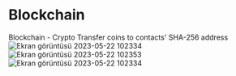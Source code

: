 # Blockchain
Blockchain - Crypto
Transfer coins to contacts' SHA-256 address
![Ekran görüntüsü 2023-05-22 102334](https://github.com/aliakyildiz44/Blockchain/assets/92430624/2e2ca7ac-2127-44e3-ba34-928988304338)
![Ekran görüntüsü 2023-05-22 102353](https://github.com/aliakyildiz44/Blockchain/assets/92430624/3289ff39-8c37-4b84-9666-6ab601ca1f12)
![Ekran görüntüsü 2023-05-22 102334](https://github.com/aliakyildiz44/Blockchain/assets/92430624/bbdc575b-786e-45d8-a607-0c56d14db52f)
